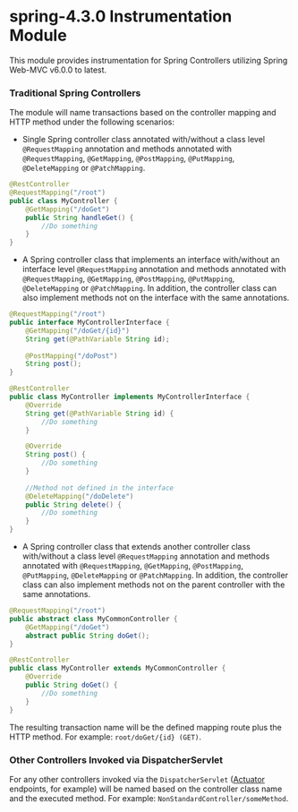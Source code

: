 # spring-4.3.0 Instrumentation Module

This module provides instrumentation for Spring Controllers utilizing Spring Web-MVC v6.0.0 to latest.

### Traditional Spring Controllers
The module will name transactions based on the controller mapping and HTTP method under the following scenarios:
- Single Spring controller class annotated with/without a class level `@RequestMapping` annotation and methods annotated
  with `@RequestMapping`, `@GetMapping`, `@PostMapping`, `@PutMapping`, `@DeleteMapping` or `@PatchMapping`.
```java
@RestController
@RequestMapping("/root")
public class MyController {
    @GetMapping("/doGet")
    public String handleGet() {
        //Do something
    }
}
```

- A Spring controller class that implements an interface with/without an interface level `@RequestMapping` annotation and methods annotated
  with `@RequestMapping`, `@GetMapping`, `@PostMapping`, `@PutMapping`, `@DeleteMapping` or `@PatchMapping`. In addition, the controller class
  can also implement methods not on the interface with the same annotations.
```java
@RequestMapping("/root")
public interface MyControllerInterface {
    @GetMapping("/doGet/{id}") 
    String get(@PathVariable String id);
    
    @PostMapping("/doPost") 
    String post();
}

@RestController
public class MyController implements MyControllerInterface {
    @Override
    String get(@PathVariable String id) {
        //Do something
    }

    @Override
    String post() {
        //Do something
    }
    
    //Method not defined in the interface
    @DeleteMapping("/doDelete")
    public String delete() {
        //Do something
    }
}
```

- A Spring controller class that extends another controller class with/without a class level `@RequestMapping` annotation and methods annotated
    with `@RequestMapping`, `@GetMapping`, `@PostMapping`, `@PutMapping`, `@DeleteMapping` or `@PatchMapping`. In addition, the controller class
    can also implement methods not on the parent controller with the same annotations.
```java
@RequestMapping("/root")
public abstract class MyCommonController {
    @GetMapping("/doGet")
    abstract public String doGet();
}

@RestController
public class MyController extends MyCommonController {
    @Override
    public String doGet() {
        //Do something
    }
}
```

The resulting transaction name will be the defined mapping route plus the HTTP method. For example: `root/doGet/{id} (GET)`.

### Other Controllers Invoked via DispatcherServlet

For any other controllers invoked via the `DispatcherServlet` ([Actuator](https://docs.spring.io/spring-boot/docs/current/reference/html/actuator.html#actuator.enabling) 
endpoints, for example) will be named based on the controller class name and the executed method. For example: `NonStandardController/someMethod`.
